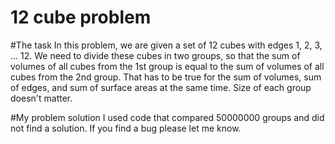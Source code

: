 # 12 cube problem


#The task
In this problem, we are given a set of 12 cubes with edges 1, 2, 3, ... 12. We need to divide these cubes in two groups,
so that the sum of volumes of all cubes from the 1st group is equal to the sum of volumes of all cubes from the 2nd group.
That has to be true for the sum of volumes, sum of edges, and sum of surface areas at the same time. Size of each group 
doesn't matter.

#My problem solution
I used code that compared 50000000
groups and did not find a solution. If you find a bug please let me know.
